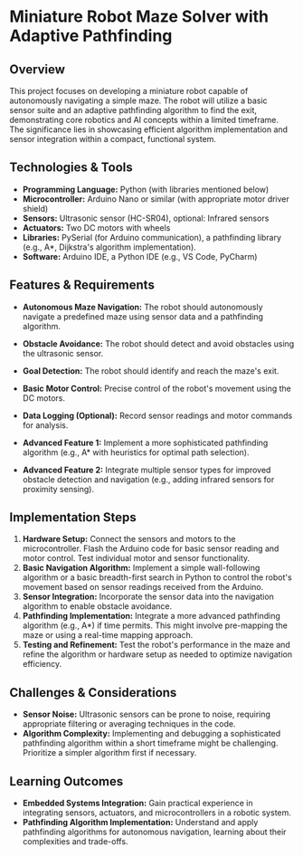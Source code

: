 #  Miniature Robot Maze Solver with Adaptive Pathfinding

## Overview

This project focuses on developing a miniature robot capable of autonomously navigating a simple maze. The robot will utilize a basic sensor suite and an adaptive pathfinding algorithm to find the exit, demonstrating core robotics and AI concepts within a limited timeframe. The significance lies in showcasing efficient algorithm implementation and sensor integration within a compact, functional system.

## Technologies & Tools

* **Programming Language:** Python (with libraries mentioned below)
* **Microcontroller:** Arduino Nano or similar (with appropriate motor driver shield)
* **Sensors:**  Ultrasonic sensor (HC-SR04), optional: Infrared sensors
* **Actuators:** Two DC motors with wheels
* **Libraries:** PySerial (for Arduino communication), a pathfinding library (e.g., A*, Dijkstra's algorithm implementation).
* **Software:** Arduino IDE, a Python IDE (e.g., VS Code, PyCharm)


## Features & Requirements

- **Autonomous Maze Navigation:** The robot should autonomously navigate a predefined maze using sensor data and a pathfinding algorithm.
- **Obstacle Avoidance:** The robot should detect and avoid obstacles using the ultrasonic sensor.
- **Goal Detection:** The robot should identify and reach the maze's exit.
- **Basic Motor Control:**  Precise control of the robot's movement using the DC motors.
- **Data Logging (Optional):** Record sensor readings and motor commands for analysis.

- **Advanced Feature 1:** Implement a more sophisticated pathfinding algorithm (e.g., A* with heuristics for optimal path selection).
- **Advanced Feature 2:** Integrate multiple sensor types for improved obstacle detection and navigation (e.g., adding infrared sensors for proximity sensing).


## Implementation Steps

1. **Hardware Setup:** Connect the sensors and motors to the microcontroller.  Flash the Arduino code for basic sensor reading and motor control. Test individual motor and sensor functionality.
2. **Basic Navigation Algorithm:** Implement a simple wall-following algorithm or a basic breadth-first search in Python to control the robot's movement based on sensor readings received from the Arduino.
3. **Sensor Integration:**  Incorporate the sensor data into the navigation algorithm to enable obstacle avoidance.
4. **Pathfinding Implementation:** Integrate a more advanced pathfinding algorithm (e.g., A*) if time permits.  This might involve pre-mapping the maze or using a real-time mapping approach.
5. **Testing and Refinement:** Test the robot's performance in the maze and refine the algorithm or hardware setup as needed to optimize navigation efficiency.


## Challenges & Considerations

- **Sensor Noise:** Ultrasonic sensors can be prone to noise, requiring appropriate filtering or averaging techniques in the code.
- **Algorithm Complexity:** Implementing and debugging a sophisticated pathfinding algorithm within a short timeframe might be challenging. Prioritize a simpler algorithm first if necessary.

## Learning Outcomes

- **Embedded Systems Integration:** Gain practical experience in integrating sensors, actuators, and microcontrollers in a robotic system.
- **Pathfinding Algorithm Implementation:**  Understand and apply pathfinding algorithms for autonomous navigation, learning about their complexities and trade-offs.

